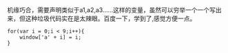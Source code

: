 机缘巧合，需要声明类似于a1,a2,a3……这样的变量，虽然可以穷举一个一个写出来，但这种垃圾代码实在是太辣眼。百度一下，学到了,感觉方便一点。

```
for(var i = 0;i < 9;i++){
	window['a' + i] = i;
}
```